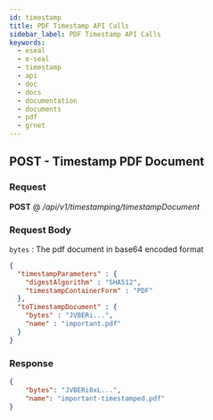 ```yaml
---
id: timestamp
title: PDF Timestamp API Calls
sidebar_label: PDF Timestamp API Calls
keywords:
  - eseal
  - e-seal
  - timestamp
  - api
  - doc
  - docs
  - documentation
  - documents
  - pdf
  - grnet
---
```



## POST - Timestamp PDF Document

### Request

<b>POST</b> @ <i>/api/v1/timestamping/timestampDocument</i>

### Request Body

`bytes` : The pdf document in base64 encoded format

```json
{
  "timestampParameters" : {
    "digestAlgorithm" : "SHA512",
    "timestampContainerForm" : "PDF"
  },
  "toTimestampDocument" : {
    "bytes" : "JVBERi...",
    "name" : "important.pdf"
  }
}
```

### Response

```json
{
    "bytes": "JVBERi0xL...",
    "name": "important-timestamped.pdf"
}
```

